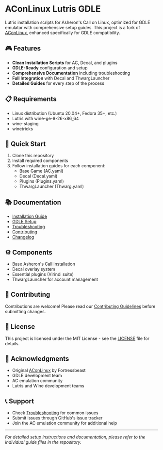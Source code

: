 # AConLinux Lutris GDLE

Lutris installation scripts for Asheron's Call on Linux, optimized for GDLE emulator with comprehensive setup guides. This project is a fork of [AConLinux](https://github.com/Fortressbeast/AConLinux), enhanced specifically for GDLE compatibility.

## 🎮 Features

- **Clean Installation Scripts** for AC, Decal, and plugins
- **GDLE-Ready** configuration and setup
- **Comprehensive Documentation** including troubleshooting
- **Full Integration** with Decal and ThwargLauncher
- **Detailed Guides** for every step of the process

## 📋 Requirements

- Linux distribution (Ubuntu 20.04+, Fedora 35+, etc.)
- Lutris with wine-ge-8-26-x86_64
- wine-staging
- winetricks

## 🚀 Quick Start

1. Clone this repository
2. Install required components
3. Follow installation guides for each component:
   - Base Game (AC.yaml)
   - Decal (Decal.yaml)
   - Plugins (Plugins.yaml)
   - ThwargLauncher (Thwarg.yaml)

## 📚 Documentation

- [Installation Guide](INSTALLATION_GUIDE.md)
- [GDLE Setup](GDLE_SETUP.md)
- [Troubleshooting](TROUBLESHOOTING.md)
- [Contributing](CONTRIBUTING.md)
- [Changelog](CHANGELOG.md)

## ⚙️ Components

- Base Asheron's Call installation
- Decal overlay system
- Essential plugins (Virindi suite)
- ThwargLauncher for account management

## 🤝 Contributing

Contributions are welcome! Please read our [Contributing Guidelines](CONTRIBUTING.md) before submitting changes.

## 📜 License

This project is licensed under the MIT License - see the [LICENSE](LICENSE) file for details.

## 🙏 Acknowledgments

- Original [AConLinux](https://github.com/Fortressbeast/AConLinux) by Fortressbeast
- GDLE development team
- AC emulation community
- Lutris and Wine development teams

## 📞 Support

- Check [Troubleshooting](TROUBLESHOOTING.md) for common issues
- Submit issues through GitHub's issue tracker
- Join the AC emulation community for additional help

---
*For detailed setup instructions and documentation, please refer to the individual guide files in the repository.*
